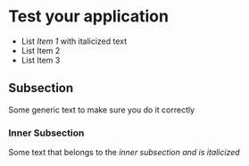 # Test your application

- List *Item 1* with italicized text
- List Item 2
- List Item 3

## Subsection

Some generic text to make sure you do it correctly

### Inner Subsection

Some text that belongs to the *inner subsection and is italicized*
